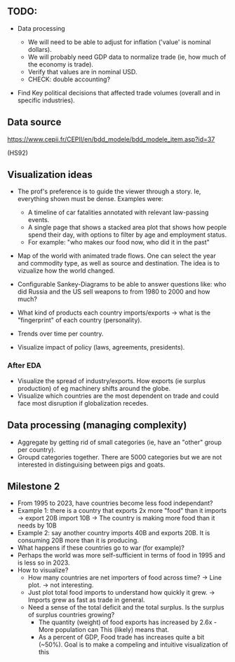## TODO:

* Data processing
   * We will need to be able to adjust for inflation ('value' is nominal dollars).
   * We will probably need GDP data to normalize trade (ie, how much of the economy is trade).  
   * Verify that values are in nominal USD.
   * CHECK: double accounting?

* Find Key political decisions that affected trade volumes (overall and in specific industries).

## Data source

https://www.cepii.fr/CEPII/en/bdd_modele/bdd_modele_item.asp?id=37

(HS92)

## Visualization ideas

* The prof's preference is to guide the viewer through a story. Ie, everything shown must be dense. Examples were:
   * A timeline of car fatalities annotated with relevant law-passing events.
   * A single page that shows a stacked area plot that shows how people spend their day, with options to filter by age and employment status.
   * For example: "who makes our food now, who did it in the past" 

* Map of the world with animated trade flows. One can select the year and commodity type, as well as source and destination. The idea is to vizualize how the world changed.
* Configurable Sankey-Diagrams to be able to answer questions like: who did Russia and the US sell weapons to from 1980 to 2000 and how much?
* What kind of products each country imports/exports -> what is the "fingerprint" of each country (personality).
* Trends over time per country.
* Visualize impact of policy (laws, agreements, presidents).

### After EDA
* Visualize the spread of industry/exports. How exports (ie surplus production) of eg machinery shifts around the globe.
* Visualize which countries are the most dependent on trade and could face most disruption if globalization recedes.

## Data processing (managing complexity)

* Aggregate by getting rid of small categories (ie, have an "other" group per country).
* Groupd categories together. There are 5000 categories but we are not interested in distinguising between pigs and goats.


## Milestone 2
* From 1995 to 2023, have countries become less food independant? 
* Example 1: there is a country that exports 2x more "food" than it imports -> export 20B import 10B -> The country is making more food than it needs by 10B
* Example 2: say another country imports 40B and exports 20B. It is consuming 20B more than it is producing.
* What happens if these countries go to war (for example)?
* Perhaps the world was more self-sufficient in terms of food in 1995 and is less so in 2023.
* How to visualize?
  * How many countries are net importers of food across time? -> Line plot. -> not interesting.
  * Just plot total food imports to understand how quickly it grew. -> Imports grew as fast as trade in general.
  * Need a sense of the total deficit and the total surplus. Is the surplus of surplus countries growing?
    * The quantity (weight) of food exports has increased by 2.6x - More population can This (likely) means that.
    * As a percent of GDP, Food trade has increases quite a bit (~50%). Goal is to make a compeling and intuitive visualization of this
